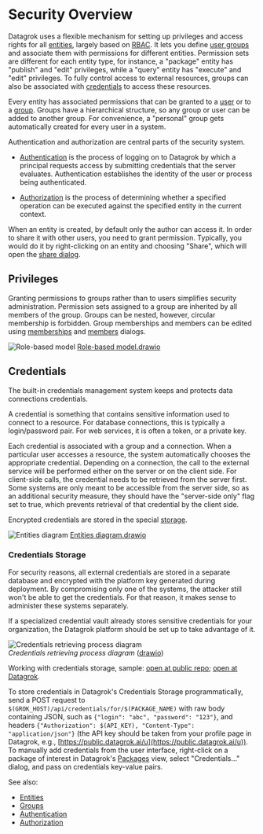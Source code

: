 <!-- TITLE: Security -->
<!-- SUBTITLE: -->

# Security Overview

Datagrok uses a flexible mechanism for setting up privileges and access rights for all [entities](../overview/objects.md),
largely based on [RBAC](https://en.wikipedia.org/wiki/Role-based_access_control). 
It lets you define [user groups](../govern/group.md) and associate them 
with permissions for different entities. Permission sets are different for each entity type, for instance, a 
"package" entity has "publish" and "edit" privileges, while a "query" entity has "execute" and "edit" privileges.
To fully control access to external resources, groups can also be associated with 
[credentials](#credentials) to access these resources.  

Every entity has associated permissions that can be granted to a [user](user.md) or to a [group](../govern/group.md).
Groups have a hierarchical structure, so any group or user can be added to another group.
For convenience, a "personal" group gets automatically created for every user in a system.

Authentication and authorization are central parts of the security system.

* [Authentication](authentication.md) is the process of logging on to Datagrok by which a principal 
requests access by submitting credentials that the server evaluates. Authentication establishes the 
identity of the user or process being authenticated.

* [Authorization](authorization.md) is the process of determining whether a specified operation can be executed
against the specified entity in the current context.

When an entity is created, by default only the author can access it. In order to share it with other
users, you need to grant permission. Typically, you would do it by right-clicking on an entity and
choosing "Share", which will open the [share dialog](../collaborate/sharing.md).

## Privileges

Granting permissions to groups rather than to users simplifies security administration. 
Permission sets assigned to a group are inherited by all members of the group. Groups can be nested, however, 
circular membership is forbidden. Group memberships and members can be edited using 
[memberships](edit-group-memberships.md) and [members](edit-group-members.md) dialogs.

![Role-based model](../uploads/security/role-based-model.png "Role-based model")
[Role-based model.drawio](../uploads/security/role-based-model.drawio)

## Credentials

The built-in credentials management system keeps and protects data connections credentials. 

A credential is something that contains sensitive information used to connect to a resource. For database
connections, this is typically a login/password pair. For web services, it is often a token, or a private
key.

Each credential is associated with a group and a connection. When a particular user accesses a resource,
the system automatically chooses the appropriate credential. Depending on a connection, the call to the external
service will be performed either on the server or on the client side. For client-side calls, the credential
needs to be retrieved from the server first. Some systems are only meant to be accessible from the server side,
so as an additional security measure, they should have the "server-side only" flag set to true, which prevents
retrieval of that credential by the client side.     

Encrypted credentials are stored in the special [storage](#credentials-storage). 

![Entities diagram](../uploads/security/credentials-entities-diagram.png "Entities diagram")
[Entities diagram.drawio](../uploads/security/credentials-entities-diagram.drawio)

### Credentials Storage

For security reasons, all external credentials are stored in a separate database and encrypted with 
the platform key generated during deployment. By compromising only one of the systems, the attacker still
won't be able to get the credentials. For that reason, it makes sense to administer these systems separately. 

If a specialized credential vault already stores sensitive credentials for your organization, the
Datagrok platform should be set up to take advantage of it. 
 
![Credentials retrieving process diagram](../uploads/security/credentials-fetch-diagram.png "Credentials retrieving process diagram")  
*Credentials retrieving process diagram* ([drawio](../uploads/security/credentials-fetch-diagram.drawio))

Working with credentials storage, sample: [open at public repo](https://github.com/datagrok-ai/public/blob/master/packages/ApiSamples/scripts/misc/package-credentials.js); [open at Datagrok](https://public.datagrok.ai/e/ApiSamples:PackageCredentials).

To store credentials in Datagrok's Credentials Storage programmatically, send a POST request to `$(GROK_HOST)/api/credentials/for/$(PACKAGE_NAME)` with raw body containing JSON, such as `{"login": "abc", "password": "123"}`, and headers `{"Authorization": $(API_KEY), "Content-Type": "application/json"}` (the API key should be taken from your profile page in Datagrok, e.g., [https://public.datagrok.ai/u](https://public.datagrok.ai/u)). To manually add credentials from the user interface, right-click on a package of interest in Datagrok's [Packages](https://public.datagrok.ai/packages) view, select "Credentials..." dialog, and pass on credentials key-value pairs.

See also:
 * [Entities](../overview/objects.md) 
 * [Groups](group.md) 
 * [Authentication](authentication.md) 
 * [Authorization](authorization.md)
